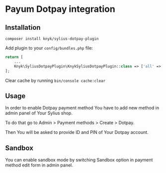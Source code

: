 # Payum Dotpay integration

## Installation
`composer install knyk/sylius-dotpay-plugin`

Add plugin to your `config/bundles.php` file:
```php
return [
    ...
    Knyk\SyliusDotpayPlugin\KnykSyliusDotpayPlugin::class => ['all' => true]
];
```
Clear cache by running `bin/console cache:clear`

## Usage
In order to enable Dotpay payment method You have to add new method in admin panel of Your Sylius shop.

To do that go to Admin > Payment methods > Create > Dotpay.

Then You will be asked to provide ID and PIN of Your Dotpay account.

## Sandbox
You can enable sandbox mode by switching Sandbox option in payment method edit form in admin panel.
